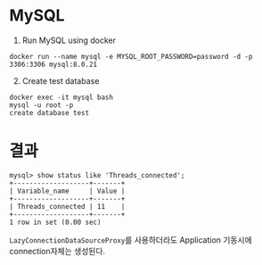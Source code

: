 # MySQL

1. Run MySQL using docker

```shell
docker run --name mysql -e MYSQL_ROOT_PASSWORD=password -d -p 3306:3306 mysql:8.0.21
```

2. Create test database

```shell
docker exec -it mysql bash
mysql -u root -p
create database test
```

# 결과

```shell
mysql> show status like 'Threads_connected';
+-------------------+-------+
| Variable_name     | Value |
+-------------------+-------+
| Threads_connected | 11    |
+-------------------+-------+
1 row in set (0.00 sec)
```

`LazyConnectionDataSourceProxy`를 사용하더라도 Application 기동시에 connection자체는 생성된다.
